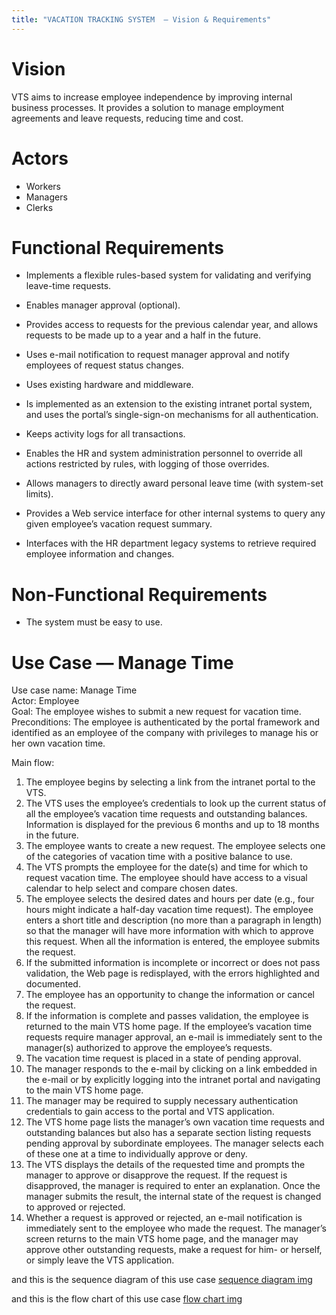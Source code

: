 ```yaml
---
title: "VACATION TRACKING SYSTEM  — Vision & Requirements"
---
```


# Vision
VTS aims to increase employee independence by improving internal business processes. It provides a solution to manage employment agreements and leave requests, reducing time and cost.

# Actors
- Workers
- Managers
- Clerks

# Functional Requirements
- Implements a flexible rules-based system for validating and verifying leave-time requests.  

- Enables manager approval (optional).  

- Provides access to requests for the previous calendar year, and allows requests to be made up to a year and a half in the future.  

- Uses e-mail notification to request manager approval and notify employees of request status changes.  

- Uses existing hardware and middleware.  

- Is implemented as an extension to the existing intranet portal system, and uses the portal’s single-sign-on mechanisms for all authentication.  

- Keeps activity logs for all transactions.  

- Enables the HR and system administration personnel to override all actions restricted by rules, with logging of those overrides.  

- Allows managers to directly award personal leave time (with system-set limits).  

- Provides a Web service interface for other internal systems to query any given employee’s vacation request summary.  

- Interfaces with the HR department legacy systems to retrieve required employee information and changes.  

# Non-Functional Requirements
- The system must be easy to use.

# Use Case — Manage Time

Use case name: Manage Time  
Actor: Employee  
Goal: The employee wishes to submit a new request for vacation time.  
Preconditions: The employee is authenticated by the portal framework and identified as an employee of the company with privileges to manage his or her own vacation time.

Main flow:
1. The employee begins by selecting a link from the intranet portal to the VTS.
2. The VTS uses the employee’s credentials to look up the current status of all the employee’s vacation time requests and outstanding balances. Information is displayed for the previous 6 months and up to 18 months in the future.
3. The employee wants to create a new request. The employee selects one of the categories of vacation time with a positive balance to use.
4. The VTS prompts the employee for the date(s) and time for which to request vacation time. The employee should have access to a visual calendar to help select and compare chosen dates.
5. The employee selects the desired dates and hours per date (e.g., four hours might indicate a half-day vacation time request). The employee enters a short title and description (no more than a paragraph in length) so that the manager will have more information with which to approve this request. When all the information is entered, the employee submits the request.
6. If the submitted information is incomplete or incorrect or does not pass validation, the Web page is redisplayed, with the errors highlighted and documented.
7. The employee has an opportunity to change the information or cancel the request.
8. If the information is complete and passes validation, the employee is returned to the main VTS home page. If the employee’s vacation time requests require manager approval, an e-mail is immediately sent to the manager(s) authorized to approve the employee’s requests.
9. The vacation time request is placed in a state of pending approval.
10. The manager responds to the e-mail by clicking on a link embedded in the e-mail or by explicitly logging into the intranet portal and navigating to the main VTS home page.
11. The manager may be required to supply necessary authentication credentials to gain access to the portal and VTS application.
12. The VTS home page lists the manager’s own vacation time requests and outstanding balances but also has a separate section listing requests pending approval by subordinate employees. The manager selects each of these one at a time to individually approve or deny.
13. The VTS displays the details of the requested time and prompts the manager to approve or disapprove the request. If the request is disapproved, the manager is required to enter an explanation. Once the manager submits the result, the internal state of the request is changed to approved or rejected.
14. Whether a request is approved or rejected, an e-mail notification is immediately sent to the employee who made the request. The manager’s screen returns to the main VTS home page, and the manager may approve other outstanding requests, make a request for him- or herself, or simply leave the VTS application.

and this is the sequence diagram of this use case
[sequence diagram img](SequenceDiagram.png)

and this is the flow chart of this use case
[flow chart img](FlowChart.png)
